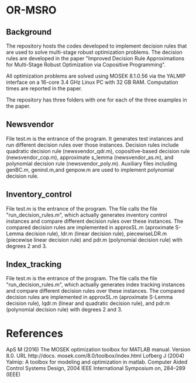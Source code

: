 # OR-MSRO

## Background
The repository hosts the codes developed to implement decision rules that are used to solve multi-stage robust optimization problems. The decision rules are developed in the paper "Improved Decision Rule Approximations for Multi-Stage Robust Optimization via Copositive Programming". 

All optimization problems are solved using MOSEK 8.1.0.56 via the YALMIP interface on a 16-core 3.4 GHz Linux PC with 32 GB RAM. Computation times are reported in the paper. 

The repository has three folders with one for each of the three examples in the paper.

## Newsvendor 
File test.m is the entrance of the program. It generates test instances and run different decision rules over those instances. Decision rules include quadratic decision rule (newsvendor_qdr.m), copositive-based decision rule (newsvendor_cop.m), approximate s_lemma (newsvendor_as.m), and polynomial decision rule (newsvendor_poly.m). Auxiliary files including genBC.m, genind.m,and genpow.m are used to implement polynomial decision rule. 

## Inventory_control
File test.m is the entrance of the program. The file calls the file "run_decision_rules.m", which actually generates inventory control instances and compare different decision rules over these instances. The compared decision rules are implemented in approxSL.m (aproximate S-Lemma decision rule), ldr.m (linear decision rule), piecewiseLDR.m (piecewise linear decision rule) and pdr.m (polynomial decision rule) with degrees 2 and 3. 

## Index_tracking
File test.m is the entrance of the program. The file calls the file "run_decision_rules.m", which actually generates index tracking  instances and compare different decision rules over these instances. The compared decision rules are implemented in approxSL.m (aproximate S-Lemma decision rule), lqdr.m (linear and quadratic decision rule), and pdr.m (polynomial decision rule) with degrees 2 and 3. 


# References
ApS M (2016) The MOSEK optimization toolbox for MATLAB manual. Version 8.0. URL http://docs.
mosek.com/8.0/toolbox/index.html
Lofberg J (2004) Yalmip: A toolbox for modeling and optimization in matlab. Computer Aided Control
Systems Design, 2004 IEEE International Symposium on, 284–289 (IEEE)

